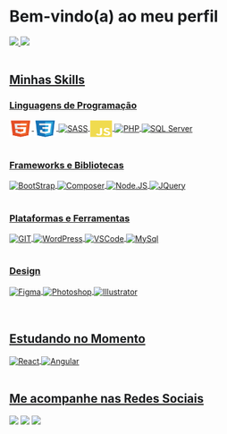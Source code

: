 ## <h1 style="color:#1A1C1E">Bem-vindo(a) ao meu perfil</h1>

 <div>
   <a href="https://github.com/jeferventura">
   <img width="45%" src="https://github-readme-stats.vercel.app/api?username=jeferventura&show_icons=true&theme=default&include_all_commits=true&count_private=true"/>
   <img width="45%" src="https://github-readme-stats.vercel.app/api/top-langs/?username=jeferventura&layout=compact&langs_count=6&theme=default"/>

</div>
<div style="display: inline_block"><br>
  <h2 style="color:#1A1C1E">Minhas Skills</h2>
  <h3>Linguagens de Programação</h3>
  <img align="center" alt="HTML" height="30" width="40" src="https://raw.githubusercontent.com/devicons/devicon/master/icons/html5/html5-original.svg">
  <img align="center" alt="CSS" height="30" width="40" src="https://raw.githubusercontent.com/devicons/devicon/master/icons/css3/css3-original.svg">
  <img align="center" alt="SASS" height="40" width="40" src="https://cdn.jsdelivr.net/gh/devicons/devicon/icons/sass/sass-original.svg">
  <img align="center" alt="Js" height="30" width="40" src="https://raw.githubusercontent.com/devicons/devicon/master/icons/javascript/javascript-plain.svg">
  <img align="center" alt="PHP" height="55" width="40" src="https://cdn.jsdelivr.net/gh/devicons/devicon/icons/php/php-plain.svg">
  <img align="center" alt="SQL Server" height="55" width="60" src="https://cdn.jsdelivr.net/gh/devicons/devicon/icons/microsoftsqlserver/microsoftsqlserver-plain-wordmark.svg">
  <br><br>
  <h3>Frameworks e Bibliotecas</h3>
  <img align="center" alt="BootStrap" height="40" width="50" src="https://cdn.jsdelivr.net/gh/devicons/devicon/icons/bootstrap/bootstrap-plain.svg">
  <img align="center" alt="Composer" height="40" width="50" src="https://cdn.jsdelivr.net/gh/devicons/devicon/icons/composer/composer-original.svg">
  <img align="center" alt="Node.JS" height="40" width="50" src="https://cdn.jsdelivr.net/gh/devicons/devicon/icons/nodejs/nodejs-plain.svg">
  <img align="center" alt="JQuery" height="40" width="50" src="https://cdn.jsdelivr.net/gh/devicons/devicon/icons/jquery/jquery-original-wordmark.svg" />
  <br><br>
  <h3>Plataformas e Ferramentas</h3>
  <img align="center" alt="GIT" height="40" width="50" src="https://cdn.jsdelivr.net/gh/devicons/devicon/icons/git/git-original-wordmark.svg" />
  <img align="center" alt="WordPress" height="40" width="50" src="https://cdn.jsdelivr.net/gh/devicons/devicon/icons/wordpress/wordpress-original.svg" />
  <img align="center" alt="VSCode" height="40" width="50" src="https://cdn.jsdelivr.net/gh/devicons/devicon/icons/vscode/vscode-original-wordmark.svg" /> 
  <img align="center" alt="MySql" height="55" width="60" src="https://cdn.jsdelivr.net/gh/devicons/devicon/icons/mysql/mysql-original-wordmark.svg">
  <br><br>
  <h3>Design</h3>
  <img align="center" alt="Figma" height="30" width="40" src="https://cdn.jsdelivr.net/gh/devicons/devicon/icons/figma/figma-original.svg">
  <img align="center" alt="Photoshop" height="30" width="40" src="https://cdn.jsdelivr.net/gh/devicons/devicon/icons/photoshop/photoshop-plain.svg">
  <img align="center" alt="Illustrator" height="30" width="40" src="https://cdn.jsdelivr.net/gh/devicons/devicon/icons/illustrator/illustrator-plain.svg">
</div>

<br>
<div style="display: inline_block"><br>
  <h2 style="color:#1A1C1E">Estudando no Momento</h2>
  <img align="center" alt="React" height="30" width="40" src="https://cdn.jsdelivr.net/gh/devicons/devicon/icons/react/react-original-wordmark.svg">
  <img align="center" alt="Angular" height="30" width="40" src="https://cdn.jsdelivr.net/gh/devicons/devicon/icons/angularjs/angularjs-plain.svg">
</div>
 <br>
 <h2 style="color:#1A1C1E">Me acompanhe nas Redes Sociais</h2>
 
<div style="display: inline_block> 
  <a href="https://instagram.com/jeferventura/" target="_blank"><img src="https://img.shields.io/badge/-Instagram-%23E4405F?style=for-the-badge&logo=instagram&logoColor=white"></a>
  <a href="mailto:jefersonventura91@gmail.com"><img src="https://img.shields.io/badge/-Gmail-%23333?style=for-the-badge&logo=gmail&logoColor=white"></a>
  <a href="https://www.linkedin.com/in/jefersonventura" target="_blank"><img src="https://img.shields.io/badge/-LinkedIn-%230077B5?style=for-the-badge&logo=linkedin&logoColor=white"></a> 
</div>
